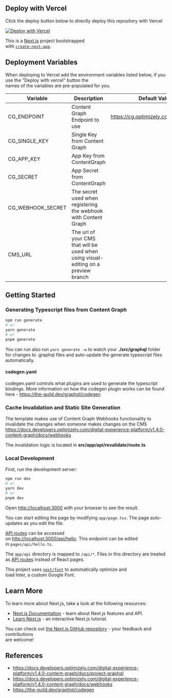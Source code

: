 ## Deploy with Vercel

Click the deploy button below to directly deploy this repository with Vercel

[![Deploy with Vercel](https://vercel.com/button)](https://vercel.com/new/clone?repository-url=https%3A%2F%2Fgithub.com%2Fepiserver%2Fvercel-contentgraph-template&env=CG_SINGLE_KEY,CG_APP_KEY,CG_SECRET,CG_WEBHOOK_SECRET,CMS_URL)

This is a [Next.js](https://nextjs.org/) project bootstrapped  
with [`create-next-app`](https://github.com/vercel/next.js/tree/canary/packages/create-next-app).

## Deployment Variables

When deploying to Vercel add the environment variables listed below, if you use the "Deploy with vercel" button the  
names of the variables are pre-populated for you.

| Variable          | Description                                                                         | Default Value                        |  
|-------------------|-------------------------------------------------------------------------------------|--------------------------------------|  
| CG_ENDPOINT       | Content Graph Endpoint to use                                                       | https://cg.optimizely.com/content/v2 |  
| CG_SINGLE_KEY     | Single Key from Content Graph                                                       |                                      |  
| CG_APP_KEY        | App Key from ContentGraph                                                           |                                      |  
| CG_SECRET         | App Secret from ContentGraph                                                        |                                      |  
| CG_WEBHOOK_SECRET | The secret used when registering the webhook with Content Graph                     |                                      |  
| CMS_URL           | The url of your CMS that will be used when using visual-editing on a preview branch |                                      |  

## Getting Started

### Generating Typescript files from Content Graph

```bash  
npm run generate  
# or  
yarn generate  
# or  
pnpm generate  
```

You can run also run `yarn generate -w` to watch your **./src/graphql** folder for changes to .graphql files and
auto-update the generate typescript files automatically.

#### codegen.yaml

codegen.yaml controls what plugins are used to generate the typescript bindings. More information on how the codegen
plugin works can be found here - https://the-guild.dev/graphql/codegen

### Cache Invalidation and Static Site Generation

The template makes use of Content Graph Webhooks functionality to invalidate the changes when someone makes changes on
the CMS https://docs.developers.optimizely.com/digital-experience-platform/v1.4.0-content-graph/docs/webhooks

The invalidation logic is located in **src/app/api/revalidate/route.ts**

### Local Development

First, run the development server:

```bash  
npm run dev  
# or  
yarn dev  
# or  
pnpm dev  
```  

Open [http://localhost:3000](http://localhost:3000) with your browser to see the result.

You can start editing the page by modifying `app/page.tsx`. The page auto-updates as you edit the file.

[API routes](https://nextjs.org/docs/api-routes/introduction) can be accessed  
on [http://localhost:3000/api/hello](http://localhost:3000/api/hello). This endpoint can be edited  
in `pages/api/hello.ts`.

The `app/api` directory is mapped to `/api/*`. Files in this directory are treated  
as [API routes](https://nextjs.org/docs/api-routes/introduction) instead of React pages.

This project uses [`next/font`](https://nextjs.org/docs/basic-features/font-optimization) to automatically optimize
and  
load Inter, a custom Google Font.

## Learn More

To learn more about Next.js, take a look at the following resources:

- [Next.js Documentation](https://nextjs.org/docs) - learn about Next.js features and API.
- [Learn Next.js](https://nextjs.org/learn) - an interactive Next.js tutorial.

You can check out [the Next.js GitHub repository](https://github.com/vercel/next.js/) - your feedback and
contributions  
are welcome!

## References

- https://docs.developers.optimizely.com/digital-experience-platform/v1.4.0-content-graph/docs/project-graphql
- https://docs.developers.optimizely.com/digital-experience-platform/v1.4.0-content-graph/docs/webhooks
- https://the-guild.dev/graphql/codegen
